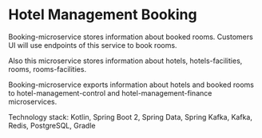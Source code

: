 # Hotel Management Booking

Booking-microservice stores information about booked rooms. Customers UI will use endpoints of this service to book rooms.

Also this microservice stores information about hotels, hotels-facilities, rooms, rooms-facilities.

Booking-microservice exports information about hotels and booked rooms to hotel-management-control and hotel-management-finance microservices.

Technology stack:
Kotlin, Spring Boot 2, Spring Data, Spring Kafka, Kafka, Redis, PostgreSQL, Gradle
